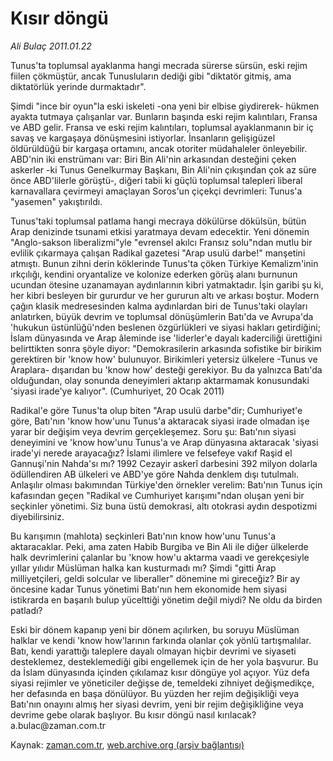 # Kısır döngü

*Ali Bulaç 2011.01.22*

<td class="columnist-detail">
<p>Tunus'ta toplumsal ayaklanma hangi mecrada sürerse sürsün, eski rejim fiilen çökmüştür, ancak Tunusluların dediği gibi "diktatör gitmiş, ama diktatörlük yerinde durmaktadır".</p>
<p>
<div id="haberMetinDiv">
<p>Şimdi "ince bir oyun"la eski iskeleti -ona yeni bir elbise giydirerek- hükmen ayakta tutmaya çalışanlar var. Bunların başında eski rejim kalıntıları, Fransa ve ABD gelir. Fransa ve eski rejim kalıntıları, toplumsal ayaklanmanın bir iç savaş ve kargaşaya dönüşmesini istiyorlar. İnsanların gelişigüzel öldürüldüğü bir kargaşa ortamını, ancak otoriter müdahaleler önleyebilir. ABD'nin iki enstrümanı var: Biri Bin Ali'nin arkasından desteğini çeken askerler -ki Tunus Genelkurmay Başkanı, Bin Ali'nin çıkışından çok az süre önce ABD'lilerle görüştü-, diğeri tabii ki güçlü toplumsal talepleri liberal karnavallara çevirmeyi amaçlayan Soros'un çiçekçi devrimleri: Tunus'a "yasemen" yakıştırıldı.
<p>Tunus'taki toplumsal patlama hangi mecraya dökülürse dökülsün, bütün Arap denizinde tsunami etkisi yaratmaya devam edecektir. Yeni dönemin "Anglo-sakson liberalizmi"yle "evrensel akılcı Fransız solu"ndan mutlu bir evlilik çıkarmaya çalışan Radikal gazetesi "Arap usulü darbe!" manşetini atmıştı. Bunun zihni derin köklerinde Tunus'ta çöken Türkiye Kemalizm'inin ırkçılığı, kendini oryantalize ve kolonize ederken görüş alanı burnunun ucundan ötesine uzanamayan aydınlarının kibri yatmaktadır. İşin garibi şu ki, her kibri besleyen bir gururdur ve her gururun altı ve arkası boştur. Modern çağın klasik medresesinden kalma aydınlardan biri de Tunus'taki olayları anlatırken, büyük devrim ve toplumsal dönüşümlerin Batı'da ve Avrupa'da 'hukukun üstünlüğü'nden beslenen özgürlükleri ve siyasi hakları getirdiğini; İslam dünyasında ve Arap âleminde ise 'liderler'e dayalı kaderciliği ürettiğini belirttikten sonra şöyle diyor: "Demokrasilerin arkasında sofistike bir birikim gerektiren bir 'know how' bulunuyor. Birikimleri yetersiz ülkelere -Tunus ve Araplara- dışarıdan bu 'know how' desteği gerekiyor. Bu da yalnızca Batı'da olduğundan, olay sonunda deneyimleri aktarıp aktarmamak konusundaki 'siyasi irade'ye kalıyor". (Cumhuriyet, 20 Ocak 2011)
<p>Radikal'e göre Tunus'ta olup biten "Arap usulü darbe"dir; Cumhuriyet'e göre, Batı'nın 'know how'unu Tunus'a aktaracak siyasi irade olmadan işe yarar bir değişim veya devrim gerçekleşemez. Soru şu: Batı'nın siyasi deneyimini ve 'know how'unu Tunus'a ve Arap dünyasına aktaracak 'siyasi irade'yi nerede arayacağız? İslami ilimlere ve felsefeye vakıf Raşid el Gannuşi'nin Nahda'sı mı? 1992 Cezayir askerî darbesini 392 milyon dolarla ödüllendiren AB ülkeleri ve ABD'ye göre Nahda denklem dışı tutulmalı. Anlaşılır olması bakımından Türkiye'den örnekler verelim: Batı'nın Tunus için kafasından geçen "Radikal ve Cumhuriyet karışımı"ndan oluşan yeni bir seçkinler yönetimi. Siz buna üstü demokrasi, altı otokrasi aydın despotizmi diyebilirsiniz.
<p>Bu karışımın (mahlota) seçkinleri Batı'nın know how'unu Tunus'a aktaracaklar. Peki, ama zaten Habib Burgiba ve Bin Ali ile diğer ülkelerde halk devrimlerini çalanlar bu 'know how'u aktarma vaadi ve gerekçesiyle yıllar yılıdır Müslüman halka kan kusturmadı mı? Şimdi "gitti Arap milliyetçileri, geldi solcular ve liberaller" dönemine mi gireceğiz? Bir ay öncesine kadar Tunus yönetimi Batı'nın hem ekonomide hem siyasi istikrarda en başarılı bulup yücelttiği yönetim değil miydi? Ne oldu da birden patladı?
<p>Eski bir dönem kapanıp yeni bir dönem açılırken, bu soruyu Müslüman halklar ve kendi 'know how'larının farkında olanlar çok yönlü tartışmalılar. Batı, kendi yarattığı taleplere dayalı olmayan hiçbir devrimi ve siyaseti desteklemez, desteklemediği gibi engellemek için de her yola başvurur. Bu da İslam dünyasında içinden çıkılamaz kısır döngüye yol açıyor. Yüz defa siyasi rejimler ve yöneticiler değişse de, temeldeki zihniyet değişmedikçe, her defasında en başa dönülüyor. Bu yüzden her rejim değişikliği veya Batı'nın onayını almış her siyasi devrim, yeni bir rejim değişikliğine veya devrime gebe olarak başlıyor. Bu kısır döngü nasıl kırılacak? a.bulac@zaman.com.tr</p></p></p></p></p></div>
</p>
<a href="http://web.archive.org/web/20110126053155/mailto:a.bulac@zaman.com.tr">
</a></td>

Kaynak: [zaman.com.tr](http://zaman.com.tr/yazar.do?yazino=1082495), [web.archive.org (arşiv bağlantısı)](http://web.archive.org/web/20110126053155/http://zaman.com.tr:80/yazar.do?yazino=1082495)
